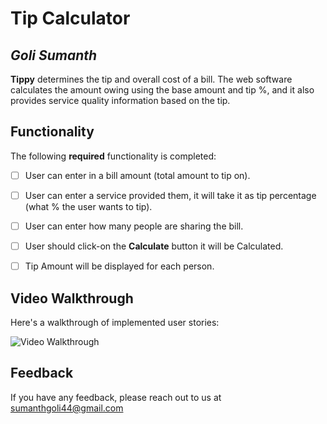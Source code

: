 # Tip Calculator 

## *Goli Sumanth*

**Tippy** determines the tip and overall cost of a bill. The web software calculates the amount owing using the base amount and tip %, and it also provides service quality information based on the tip.


## Functionality 

The following **required** functionality is completed:

* [ ] User can enter in a bill amount (total amount to tip on).
* [ ] User can enter a service provided them, it will take it as tip percentage (what % the user wants to tip).
* [ ] User can enter how many people are sharing the bill.
* [ ] User should click-on the **Calculate** button it will be Calculated.
* [ ] Tip Amount will be displayed for each person.
 

## Video Walkthrough

Here's a walkthrough of implemented user stories:

<img src='http://i.imgur.com/link/to/your/gif/file.gif' title='Video Walkthrough' width='' alt='Video Walkthrough' />


## Feedback

If you have any feedback, please reach out to us at sumanthgoli44@gmail.com
